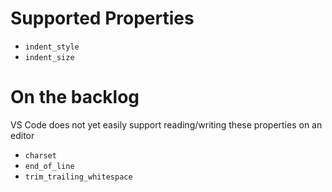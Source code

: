 # Supported Properties

* `indent_style`
* `indent_size`

# On the backlog
VS Code does not yet easily support reading/writing these properties on an editor

* `charset`
* `end_of_line`
* `trim_trailing_whitespace` 

